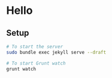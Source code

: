 # Hello

## Setup

``` bash
# To start the server
sudo bundle exec jekyll serve --draft

# To start Grunt watch
grunt watch

```
